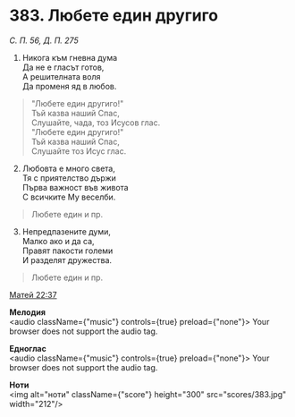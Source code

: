 # 383. Любете един другиго

_С. П. 56, Д. П. 275_

1. Никога към гневна дума  
Да не е гласът готов,  
А решителната воля  
Да променя яд в любов.  

> "Любете един другиго!"  
> Тъй казва наший Спас,  
> Слушайте, чада, тоз Исусов глас.  
> "Любете един другиго!"  
> Тъй казва наший Спас,  
> Слушайте тоз Исус глас.  

2. Любовта е много света,  
Тя с приятелство държи  
Първа важност във живота  
С всичките Му веселби.  

> Любете един и пр.  

3. Непредпазените думи,  
Малко ако и да са,  
Правят пакости големи  
И разделят дружества.  

> Любете един и пр.

[Матей 22:37](http://biblia.bg/index.php?k=40&g=22&s=37)

**Мелодия**  
<audio className={"music"} controls={true} preload={"none"}>
    <source src="mp3/383.mp3" type="audio/mpeg"/>
    Your browser does not support the audio tag.
</audio>

**Едноглас**  
<audio className={"music"} controls={true} preload={"none"}>
    <source src="transp/383.mp3" type="audio/mpeg"/>
    Your browser does not support the audio tag.
</audio>

**Ноти**  
<img alt="ноти" className={"score"} height="300" src="scores/383.jpg" width="212"/>
